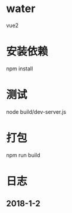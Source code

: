 # water
vue2

# 安装依赖
npm install

# 测试
node build/dev-server.js

# 打包
npm run build

# 日志
## 2018-1-2
